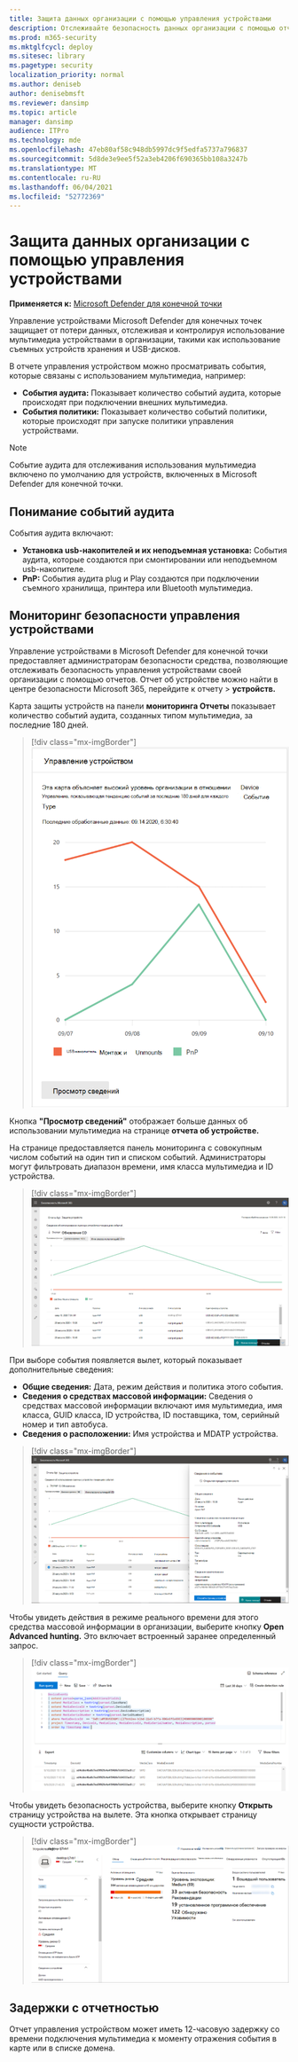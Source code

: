 ```yaml
---
title: Защита данных организации с помощью управления устройствами
description: Отслеживайте безопасность данных организации с помощью отчетов по контролю за устройствами.
ms.prod: m365-security
ms.mktglfcycl: deploy
ms.sitesec: library
ms.pagetype: security
localization_priority: normal
ms.author: deniseb
author: denisebmsft
ms.reviewer: dansimp
ms.topic: article
manager: dansimp
audience: ITPro
ms.technology: mde
ms.openlocfilehash: 47eb80af58c948db5997dc9f5edfa5737a796837
ms.sourcegitcommit: 5d8de3e9ee5f52a3eb4206f690365bb108a3247b
ms.translationtype: MT
ms.contentlocale: ru-RU
ms.lasthandoff: 06/04/2021
ms.locfileid: "52772369"
---
```

# <a name="protect-your-organizations-data-with-device-control"></a>Защита данных организации с помощью управления устройствами

**Применяется к:** [Microsoft Defender для конечной точки](https://go.microsoft.com/fwlink/p/?linkid=2069559)

Управление устройствами Microsoft Defender для конечных точек защищает от потери данных, отслеживая и контролируя использование мультимедиа устройствами в организации, такими как использование съемных устройств хранения и USB-дисков.

В отчете управления устройством можно просматривать события, которые связаны с использованием мультимедиа, например:

- **События аудита:** Показывает количество событий аудита, которые происходят при подключении внешних мультимедиа.
- **События политики:** Показывает количество событий политики, которые происходят при запуске политики управления устройствами.

> [!NOTE]
> Событие аудита для отслеживания использования мультимедиа включено по умолчанию для устройств, включенных в Microsoft Defender для конечной точки.

## <a name="understanding-the-audit-events"></a>Понимание событий аудита

События аудита включают:

- **Установка usb-накопителей и их неподъемная установка:** События аудита, которые создаются при смонтировании или неподъемном usb-накопителе.
- **PnP:** События аудита plug и Play создаются при подключении съемного хранилища, принтера или Bluetooth мультимедиа.

## <a name="monitor-device-control-security"></a>Мониторинг безопасности управления устройствами

Управление устройствами в Microsoft Defender для конечной точки предоставляет администраторам безопасности средства, позволяющие отслеживать безопасность управления устройствами своей организации с помощью отчетов. Отчет об устройстве можно найти в центре безопасности Microsoft 365, перейдите к отчету > **устройств.**

Карта защиты устройств на панели **мониторинга Отчеты** показывает количество событий аудита, созданных типом мультимедиа, за последние 180 дней.

> [!div class="mx-imgBorder"]
> ![DeviceControlReportCard](images/devicecontrolcard.png)

Кнопка **"Просмотр сведений"** отображает больше данных об использовании мультимедиа на странице **отчета об устройстве.**

На странице предоставляется панель мониторинга с совокупным числом событий на один тип и списком событий. Администраторы могут фильтровать диапазон времени, имя класса мультимедиа и ID устройства.

> [!div class="mx-imgBorder"]
> ![DeviceControlReportDetails](images/Detaileddevicecontrolreport.png)

При выборе события появляется вылет, который показывает дополнительные сведения:

- **Общие сведения:** Дата, режим действия и политика этого события.
- **Сведения о средствах массовой информации:** Сведения о средствах массовой информации включают имя мультимедиа, имя класса, GUID класса, ID устройства, ID поставщика, том, серийный номер и тип автобуса.
- **Сведения о расположении:** Имя устройства и MDATP устройства.

> [!div class="mx-imgBorder"]
> ![FilterOnDeviceControlReport](images/devicecontrolreportfilter.png)

Чтобы увидеть действия в режиме реального времени для этого средства массовой информации в организации, выберите кнопку **Open Advanced hunting.** Это включает встроенный заранее определенный запрос.

> [!div class="mx-imgBorder"]
> ![QueryOnDeviceControlReport](images/Devicecontrolreportquery.png)

Чтобы увидеть безопасность устройства, выберите кнопку **Открыть** страницу устройства на вылете. Эта кнопка открывает страницу сущности устройства.

> [!div class="mx-imgBorder"]
> ![DeviceEntityPage](images/Devicesecuritypage.png)

## <a name="reporting-delays"></a>Задержки с отчетностью

Отчет управления устройством может иметь 12-часовую задержку со времени подключения мультимедиа к моменту отражения события в карте или в списке домена.
